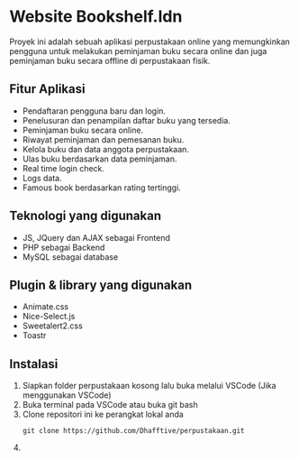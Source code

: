 # Website Bookshelf.Idn
Proyek ini adalah sebuah aplikasi perpustakaan online yang memungkinkan pengguna untuk melakukan peminjaman buku secara online dan juga peminjaman buku secara offline di perpustakaan fisik.

## Fitur Aplikasi
- Pendaftaran pengguna baru dan login.
- Penelusuran dan penampilan daftar buku yang tersedia.
- Peminjaman buku secara online.
- Riwayat peminjaman dan pemesanan buku.
- Kelola buku dan data anggota perpustakaan.
- Ulas buku berdasarkan data peminjaman.
- Real time login check.
- Logs data.
- Famous book berdasarkan rating tertinggi.

## Teknologi yang digunakan
- JS, JQuery dan AJAX sebagai Frontend
- PHP sebagai Backend
- MySQL sebagai database

## Plugin & library yang digunakan
- Animate.css
- Nice-Select.js
- Sweetalert2.css
- Toastr

## Instalasi
1. Siapkan folder perpustakaan kosong lalu buka melalui VSCode (Jika menggunakan VSCode)
2. Buka terminal pada VSCode atau buka git bash
3. Clone repositori ini ke perangkat lokal anda
   ```
   git clone https://github.com/Dhafftive/perpustakaan.git
   ```
4. 
